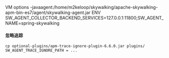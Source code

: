 VM options -javaagent:/home/m2keloop/skywalking/apache-skywalking-apm-bin-es7/agent/skywalking-agent.jar
ENV SW_AGENT_COLLECTOR_BACKEND_SERVICES=127.0.0.1:11800;SW_AGENT_NAME=spring-skywalking
#### 忽略追踪
```$xslt
cp optional-plugins/apm-trace-ignore-plugin-6.6.0.jar plugins/
SW_AGENT_TRACE_IGNORE_PATH = ...
```